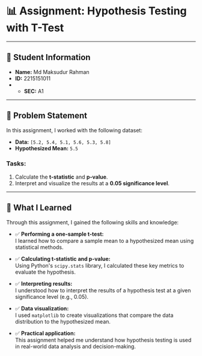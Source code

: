 # 📊 Assignment: Hypothesis Testing with T-Test

---

## 👤 Student Information  
- **Name:** Md Maksudur Rahman  
- **ID:** 2215151011
- - **SEC:** A1 

---

## 📝 Problem Statement  
In this assignment, I worked with the following dataset:  

- **Data:** `[5.2, 5.4, 5.1, 5.6, 5.3, 5.8]`  
- **Hypothesized Mean:** `5.5`  

### Tasks:  
1. Calculate the **t-statistic** and **p-value**.  
2. Interpret and visualize the results at a **0.05 significance level**.  

---

## 🎯 What I Learned  
Through this assignment, I gained the following skills and knowledge:  

- ✅ **Performing a one-sample t-test:**  
  I learned how to compare a sample mean to a hypothesized mean using statistical methods.  

- ✅ **Calculating t-statistic and p-value:**  
  Using Python's `scipy.stats` library, I calculated these key metrics to evaluate the hypothesis.  

- ✅ **Interpreting results:**  
  I understood how to interpret the results of a hypothesis test at a given significance level (e.g., 0.05).  

- ✅ **Data visualization:**  
  I used `matplotlib` to create visualizations that compare the data distribution to the hypothesized mean.  

- ✅ **Practical application:**  
  This assignment helped me understand how hypothesis testing is used in real-world data analysis and decision-making.  
